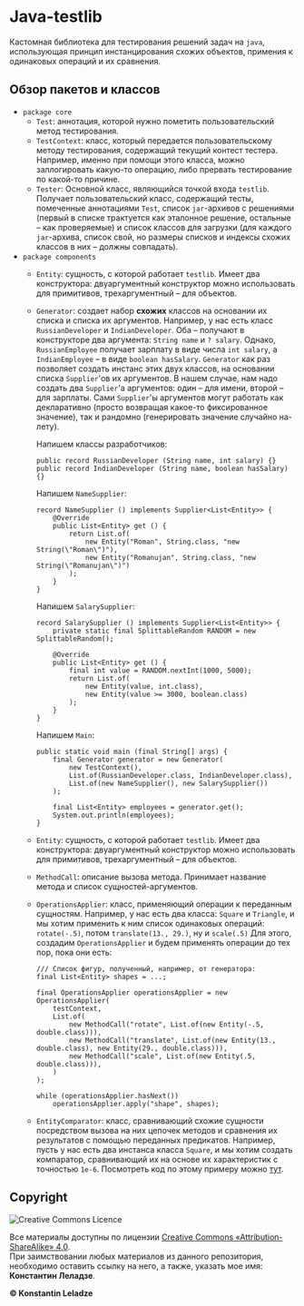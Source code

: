 # Java-testlib

Кастомная библиотека для тестирования решений задач на `java`, использующая принцип инстанцирования схожих объектов, примения к одинаковых операций и их сравнения.

## Обзор пакетов и классов
+ `package core`
  + `Test`: аннотация, которой нужно пометить пользовательский метод тестирования.
  + `TestContext`: класс, который передается пользовательскому методу тестирования, содержащий текущий контест тестера. Например, именно при помощи этого класса, можно заллогировать какую-то операцию, либо прервать тестирование по какой-то причине.
  + `Tester`: Основной класс, являющийся точкой входа `testlib`. Получает пользовательский класс, содержащий тесты, помеченные аннотациями `Test`, список `jar`-архивов с решениями (первый в списке трактуется как эталонное решение, остальные – как проверяемые) и список классов для загрузки (для каждого `jar`-архива, список свой, но размеры списков и индексы схожих классов в них – должны совпадать).
+ `package components`
  + `Entity`: сущность, с которой работает `testlib`. Имеет два конструктора: двуаргументный конструктор можно использовать для примитивов, трехаргументный – для объектов.
  + `Generator`: создает набор **схожих** классов на основании их списка и списка их аргументов.
     Например, у нас есть класс `RussianDeveloper` и `IndianDeveloper`. Оба – получают в конструкторе два аргумента: `String name` и `? salary`. Однако, `RussianEmployee` получает зарплату в виде числа `int salary`, а `IndianEmployee` – в виде `boolean hasSalary`. `Generator` как раз позволяет создать инстанс этих двух классов, на основании списка `Supplier`'ов их аргументов. В нашем случае, нам надо создать два `Supplier`'а аргументов: один – для имени, второй – для зарплаты. Сами `Supplier`'ы аргументов могут работать как декларативно (просто возвращая какое-то фиксированное значение), так и рандомно (генерировать значение случайно на-лету).
     
     Напишем классы разработчиков:
     ```java17
     public record RussianDeveloper (String name, int salary) {}
     public record IndianDeveloper (String name, boolean hasSalary) {}
     ```
     
     Напишем `NameSupplier`:
     ```
     record NameSupplier () implements Supplier<List<Entity>> {
         @Override
         public List<Entity> get () {
             return List.of(
                 new Entity("Roman", String.class, "new String(\"Roman\")"),
                 new Entity("Romanujan", String.class, "new String(\"Romanujan\")")
             );
         }
     }
     ```
     
     Напишем `SalarySupplier`:
     ```java17
     record SalarySupplier () implements Supplier<List<Entity>> {
         private static final SplittableRandom RANDOM = new SplittableRandom();

         @Override
         public List<Entity> get () {
             final int value = RANDOM.nextInt(1000, 5000);
             return List.of(
                 new Entity(value, int.class),
                 new Entity(value >= 3000, boolean.class)
             );
         }
     }
     ```
     
     Напишем `Main`:
     ```java17
     public static void main (final String[] args) {
         final Generator generator = new Generator(
             new TestContext(),
             List.of(RussianDeveloper.class, IndianDeveloper.class),
             List.of(new NameSupplier(), new SalarySupplier())
         );

         final List<Entity> employees = generator.get();
         System.out.println(employees);
     }
     ```
  + `Entity`: сущность, с которой работает `testlib`. Имеет два конструктора: двуаргументный конструктор можно использовать для примитивов, трехаргументный – для объектов.
  + `MethodCall`: описание вызова метода. Принимает название метода и список сущностей-аргументов.
  + `OperationsApplier`: класс, применяющий операции к переданным сущностям. Например, у нас есть два класса: `Square` и `Triangle`, и мы хотим применить к ним список одинаковых операций: `rotate(-.5)`, потом `translate(13., 29.)`, ну и `scale(.5)` Для этого, создадим `OperationsApplier` и будем применять операции до тех пор, пока они есть:
    ```java17
    /// Список фигур, полученный, например, от генератора:
    final List<Entity> shapes = ...;
    
    final OperationsApplier operationsApplier = new OperationsApplier(
        testContext,
        List.of(
            new MethodCall("rotate", List.of(new Entity(-.5, double.class))),
            new MethodCall("translate", List.of(new Entity(13., double.class), new Entity(29., double.class))),
            new MethodCall("scale", List.of(new Entity(.5, double.class))),
        )
    );
    
    while (operationsApplier.hasNext())
        operationsApplier.apply("shape", shapes);
    ```
  + `EntityComparator`: класс, сравнивающий схожие сущности посредством вызова на них цепочек методов и сравнения их результатов с помощью переданных предикатов. Например, пусть у нас есть два инстанса класса `Square`, и мы хотим создать компаратор, сравнивающий их на основе их характеристик с точностью `1e-6`. Посмотреть код по этому примеру можно [тут](https://github.com/Costello1329/simple-geometry-tests-demo/blob/master/src/Tests.java).

## Copyright

![Creative Commons Licence](https://i.creativecommons.org/l/by-sa/4.0/88x31.png)

Все материалы доступны по лицензии [Creative Commons «Attribution-ShareAlike» 4.0](http://creativecommons.org/licenses/by-sa/4.0/). \
При заимствовании любых материалов из данного репозитория, необходимо оставить ссылку на него, а также, указать мое имя: **Константин Леладзе**.

__© Konstantin Leladze__
